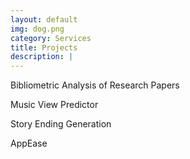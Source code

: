 ```yaml
---
layout: default
img: dog.png
category: Services
title: Projects
description: |
---
```


Bibliometric Analysis of Research Papers

Music View Predictor

Story Ending Generation

AppEase